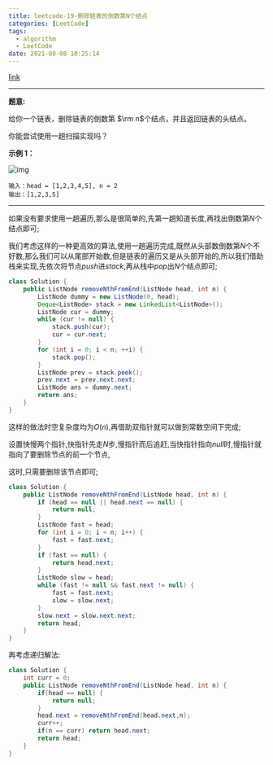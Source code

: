 ```yaml
---
title: leetcode-19-删除链表的倒数第N个结点
categories: [LeetCode]
tags:
  - algorithm
  - LeetCode
date: 2021-09-08 10:25:14
---
```


[link](https://leetcode-cn.com/problems/remove-nth-node-from-end-of-list/)

<hr/>

**题意:**

给你一个链表，删除链表的倒数第 $\rm n$个结点，并且返回链表的头结点。

你能尝试使用一趟扫描实现吗？

**示例 1：**

![img](https://gitee.com/cao_ziqiang/img/raw/master/20210908102821.jpeg)

```
输入：head = [1,2,3,4,5], n = 2
输出：[1,2,3,5]
```

<hr/>

如果没有要求使用一趟遍历,那么是很简单的,先第一趟知道长度,再找出倒数第$N$个结点即可;

我们考虑这样的一种更高效的算法,使用一趟遍历完成,既然从头部数倒数第$N$个不好数,那么我们可以从尾部开始数,但是链表的遍历又是从头部开始的,所以我们借助栈来实现,先依次将节点$push$进$stack$,再从栈中$pop$出$N$个结点即可;

```java
class Solution {
    public ListNode removeNthFromEnd(ListNode head, int n) {
        ListNode dummy = new ListNode(0, head);
        Deque<ListNode> stack = new LinkedList<ListNode>();
        ListNode cur = dummy;
        while (cur != null) {
            stack.push(cur);
            cur = cur.next;
        }
        for (int i = 0; i < n; ++i) {
            stack.pop();
        }
        ListNode prev = stack.peek();
        prev.next = prev.next.next;
        ListNode ans = dummy.next;
        return ans;
    }
}
```

这样的做法时空复杂度均为$O(n)$,再借助双指针就可以做到常数空间下完成;

设置快慢两个指针,快指针先走$N$步,慢指针而后追赶,当快指针指向$null$时,慢指针就指向了要删除节点的前一个节点,

这时,只需要删除该节点即可;

```java
class Solution {
    public ListNode removeNthFromEnd(ListNode head, int n) {
        if (head == null || head.next == null) {
            return null;
        }
        ListNode fast = head;
        for (int i = 0; i < n; i++) {
            fast = fast.next;
        }
        if (fast == null) {
            return head.next;
        }
        ListNode slow = head;
        while (fast != null && fast.next != null) {
            fast = fast.next;
            slow = slow.next;
        }
        slow.next = slow.next.next;
        return head;
    }
}
```

再考虑递归解法:

```java
class Solution {
    int curr = 0;
    public ListNode removeNthFromEnd(ListNode head, int n) {
        if(head == null) {
            return null;
        }
        head.next = removeNthFromEnd(head.next,n);
        curr++;
        if(n == curr) return head.next;
        return head;
    }
}
```


